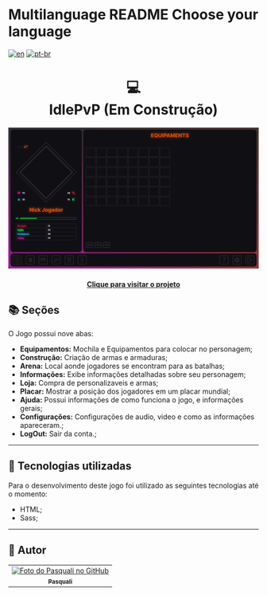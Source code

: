 # Multilanguage README Choose your language

[![en](https://img.shields.io/badge/lang-en-red.svg)](https://github.com/PasqualiRafael/ArtePasquali/blob/main/README.en.md) [![pt-br](https://img.shields.io/badge/lang-pt--br-green.svg)](https://github.com/PasqualiRafael/ArtePasquali/blob/main/README.md)

<h1 align="center">
  💻<br>IdlePvP (Em Construção)
</h1>

![Resultado inicial do projeto](assets/img/prewiew_equips.png)

<h4 align="center"><a href="https://idle-pvp.vercel.app/">Clique para visitar o projeto</a></h4>

## 📚 Seções

O Jogo possui nove abas:

-   **Equipamentos:** Mochila e Equipamentos para colocar no personagem;
-   **Construção:** Criação de armas e armaduras;
-   **Arena:** Local aonde jogadores se encontram para as batalhas;
-   **Informações:** Exibe informações detalhadas sobre seu personagem;
-   **Loja:** Compra de personalizaveis e armas;
-   **Placar:** Mostrar a posição dos jogadores em um placar mundial;
-   **Ajuda:** Possui informações de como funciona o jogo, e informações gerais;
-   **Configurações:** Configurações de audio, video e como as informações apareceram.;
-   **LogOut:** Sair da conta.;

---

## 💼 Tecnologias utilizadas

Para o desenvolvimento deste jogo foi utilizado as seguintes tecnologias até o momento:

-   HTML;
-   Sass;

---

<h2>🦄 Autor</h2>

<table>
  <tr>
    <td align="center">
      <a href="https://github.com/PasqualiRafael">
        <img src="https://avatars.githubusercontent.com/u/71941629?v=4" width="100px;" alt="Foto do Pasquali no GitHub"/><br>
        <sub>
          <b>Pasquali</b>
        </sub>
      </a>
    </td>
  </tr>
</table>
